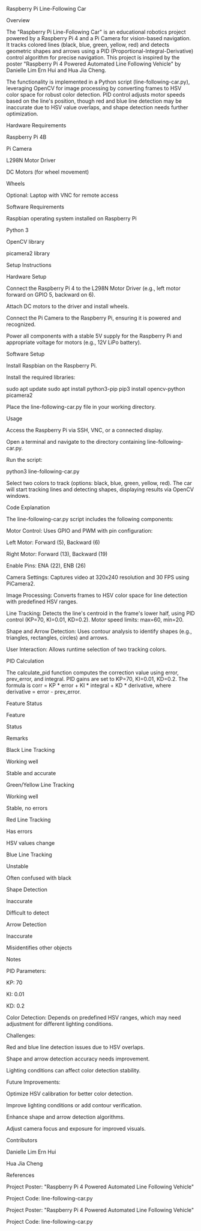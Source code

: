 Raspberry Pi Line-Following Car

Overview

The "Raspberry Pi Line-Following Car" is an educational robotics project powered by a Raspberry Pi 4 and a Pi Camera for vision-based navigation. It tracks colored lines (black, blue, green, yellow, red) and detects geometric shapes and arrows using a PID (Proportional-Integral-Derivative) control algorithm for precise navigation. This project is inspired by the poster "Raspberry Pi 4 Powered Automated Line Following Vehicle" by Danielle Lim Ern Hui and Hua Jia Cheng.

The functionality is implemented in a Python script (line-following-car.py), leveraging OpenCV for image processing by converting frames to HSV color space for robust color detection. PID control adjusts motor speeds based on the line's position, though red and blue line detection may be inaccurate due to HSV value overlaps, and shape detection needs further optimization.

Hardware Requirements





Raspberry Pi 4B



Pi Camera



L298N Motor Driver



DC Motors (for wheel movement)



Wheels



Optional: Laptop with VNC for remote access

Software Requirements





Raspbian operating system installed on Raspberry Pi



Python 3



OpenCV library



picamera2 library

Setup Instructions

Hardware Setup





Connect the Raspberry Pi 4 to the L298N Motor Driver (e.g., left motor forward on GPIO 5, backward on 6).



Attach DC motors to the driver and install wheels.



Connect the Pi Camera to the Raspberry Pi, ensuring it is powered and recognized.



Power all components with a stable 5V supply for the Raspberry Pi and appropriate voltage for motors (e.g., 12V LiPo battery).

Software Setup





Install Raspbian on the Raspberry Pi.



Install the required libraries:

sudo apt update
sudo apt install python3-pip
pip3 install opencv-python picamera2



Place the line-following-car.py file in your working directory.

Usage





Access the Raspberry Pi via SSH, VNC, or a connected display.



Open a terminal and navigate to the directory containing line-following-car.py.



Run the script:

python3 line-following-car.py



Select two colors to track (options: black, blue, green, yellow, red). The car will start tracking lines and detecting shapes, displaying results via OpenCV windows.

Code Explanation

The line-following-car.py script includes the following components:





Motor Control: Uses GPIO and PWM with pin configuration:





Left Motor: Forward (5), Backward (6)



Right Motor: Forward (13), Backward (19)



Enable Pins: ENA (22), ENB (26)



Camera Settings: Captures video at 320x240 resolution and 30 FPS using PiCamera2.



Image Processing: Converts frames to HSV color space for line detection with predefined HSV ranges.



Line Tracking: Detects the line's centroid in the frame's lower half, using PID control (KP=70, KI=0.01, KD=0.2). Motor speed limits: max=60, min=20.



Shape and Arrow Detection: Uses contour analysis to identify shapes (e.g., triangles, rectangles, circles) and arrows.



User Interaction: Allows runtime selection of two tracking colors.

PID Calculation

The calculate_pid function computes the correction value using error, prev_error, and integral. PID gains are set to KP=70, KI=0.01, KD=0.2. The formula is corr = KP * error + KI * integral + KD * derivative, where derivative = error - prev_error.

Feature Status







Feature



Status



Remarks





Black Line Tracking



Working well



Stable and accurate





Green/Yellow Line Tracking



Working well



Stable, no errors





Red Line Tracking



Has errors



HSV values change





Blue Line Tracking



Unstable



Often confused with black





Shape Detection



Inaccurate



Difficult to detect





Arrow Detection



Inaccurate



Misidentifies other objects

Notes





PID Parameters:





KP: 70



KI: 0.01



KD: 0.2



Color Detection: Depends on predefined HSV ranges, which may need adjustment for different lighting conditions.



Challenges:





Red and blue line detection issues due to HSV overlaps.



Shape and arrow detection accuracy needs improvement.



Lighting conditions can affect color detection stability.



Future Improvements:





Optimize HSV calibration for better color detection.



Improve lighting conditions or add contour verification.



Enhance shape and arrow detection algorithms.



Adjust camera focus and exposure for improved visuals.

Contributors





Danielle Lim Ern Hui



Hua Jia Cheng



References





Project Poster: "Raspberry Pi 4 Powered Automated Line Following Vehicle"



Project Code: line-following-car.py





Project Poster: "Raspberry Pi 4 Powered Automated Line Following Vehicle"



Project Code: line-following-car.py
